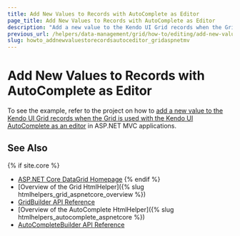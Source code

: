 ```yaml
---
title: Add New Values to Records with AutoComplete as Editor
page_title: Add New Values to Records with AutoComplete as Editor
description: "Add a new value to the Kendo UI Grid records when the Grid is used with the Kendo UI AutoComplete as an editor in ASP.NET MVC applications."
previous_url: /helpers/data-management/grid/how-to/editing/add-new-values-to-records-with-autocomplete-editor
slug: howto_addnewvaluestorecordsautoceditor_gridaspnetmv
---
```


# Add New Values to Records with AutoComplete as Editor

To see the example, refer to the project on how to [add a new value to the Kendo UI Grid records when the Grid is used with the Kendo UI AutoComplete as an editor](https://github.com/telerik/ui-for-aspnet-mvc-examples/tree/master/Telerik.Examples.Mvc/Telerik.Examples.Mvc/Areas/GridEditingAutoCompleteNewItem) in ASP.NET MVC applications.

## See Also

{% if site.core %}
* [ASP.NET Core DataGrid Homepage](https://www.telerik.com/aspnet-core-ui/grid)
{% endif %}
* [Overview of the Grid HtmlHelper]({% slug htmlhelpers_grid_aspnetcore_overview %})
* [GridBuilder API Reference](https://docs.telerik.com/aspnet-mvc/api/kendo.mvc.ui.fluent/gridbuilder)
* [Overview of the AutoComplete HtmlHelper]({% slug htmlhelpers_autocomplete_aspnetcore %})
* [AutoCompleteBuilder API Reference](https://docs.telerik.com/aspnet-mvc/api/kendo.mvc.ui.fluent/autocompletebuilder)
